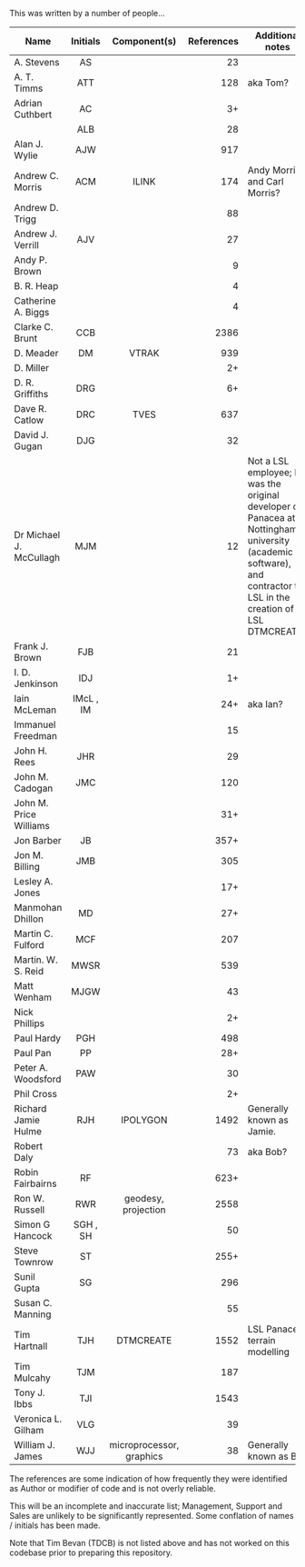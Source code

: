 This was written by a number of people...

| Name | Initials | Component(s) | References | Additional notes |
|------|:--------:|:------------:|-----------:|------------------|
| A. Stevens | AS | |  23 | |
| A. T. Timms | ATT | | 128 | aka Tom? |
| Adrian Cuthbert | AC | | 3+ | |
| | ALB | | 28 | |
| Alan J. Wylie | AJW | | 917 | |
| Andrew C. Morris | ACM | ILINK  | 174 | Andy Morris and Carl Morris? |
| Andrew D. Trigg | | | 88 | |
| Andrew J. Verrill | AJV | | 27 | |
| Andy P. Brown | | | 9 | |
| B. R. Heap | | | 4 | |
| Catherine A. Biggs | | | 4 | |
| Clarke C. Brunt | CCB | | 2386 | |
| D. Meader | DM | VTRAK | 939 | |
| D. Miller | | |  2+ | |
| D. R. Griffiths | DRG | | 6+ | |
| Dave R. Catlow | DRC | TVES | 637 | |
| David J. Gugan | DJG | | 32 | |
| Dr Michael J. McCullagh | MJM | | 12 | Not a LSL employee;  He was the original developer of Panacea at Nottingham university (academic software), and contractor to LSL in the creation of LSL DTMCREATE.. |
| Frank J. Brown | FJB| | 21 | |
| I. D. Jenkinson | IDJ | | 1+ | |
| Iain McLeman | IMcL , IM | | 24+ | aka Ian? |
| Immanuel Freedman | | | 15 | |
| John H. Rees | JHR | | 29 | |
| John M. Cadogan | JMC | | 120 | |
| John M. Price Williams | | | 31+ | |
| Jon Barber | JB | | 357+ | |
| Jon M. Billing | JMB | | 305 | |
| Lesley A. Jones | | | 17+ | |
| Manmohan Dhillon | MD | | 27+ | |
| Martin C. Fulford | MCF | | 207 | |
| Martin. W. S. Reid | MWSR | | 539 | |
| Matt Wenham | MJGW | | 43 | |
| Nick Phillips | | | 2+ | |
| Paul Hardy | PGH | | 498 | |
| Paul Pan | PP | | 28+ | |
| Peter A. Woodsford | PAW | | 30 | |
| Phil Cross | | | 2+ | |
| Richard Jamie Hulme | RJH | IPOLYGON | 1492 | Generally known as Jamie. |
| Robert Daly | | | 73 | aka Bob? |
| Robin Fairbairns | RF | | 623+ | |
| Ron W. Russell | RWR | geodesy, projection | 2558 | |
| Simon G Hancock | SGH , SH | | 50 | |
| Steve Townrow | ST | | 255+ | |
| Sunil Gupta | SG | | 296 | |
| Susan C. Manning | | | 55 | |
| Tim Hartnall | TJH | DTMCREATE | 1552 | LSL Panacea terrain modelling |
| Tim Mulcahy | TJM | | 187 | |
| Tony J. Ibbs | TJI | | 1543 | |
| Veronica L. Gilham | VLG | | 39 | |
| William J. James | WJJ | microprocessor, graphics | 38 | Generally known as Bill |

The references are some indication of how frequently they were identified as 
Author or modifier of code and is not overly reliable. 

This will be an incomplete and inaccurate list; Management, Support and
Sales are unlikely to be significantly represented. Some conflation of
names / initials has been made.

Note that Tim Bevan (TDCB) is not listed above and has not worked on this
codebase prior to preparing this repository.
